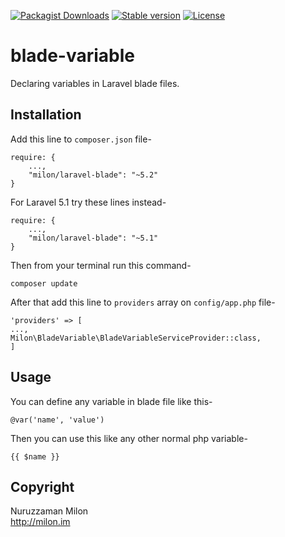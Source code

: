 [![Packagist Downloads](https://img.shields.io/packagist/dt/milon/blade-variable.svg)](https://packagist.org/packages/milon/blade-variable)
[![Stable version](https://img.shields.io/packagist/v/milon/blade-variable.svg)](https://packagist.org/packages/milon/blade-variable)
[![License](https://img.shields.io/packagist/l/milon/blade-variable.svg)](https://packagist.org/packages/milon/blade-variable)

# blade-variable

Declaring variables in Laravel blade files.

## Installation

Add this line to `composer.json` file-

```
require: {
    ...,
    "milon/laravel-blade": "~5.2"
}
```

For Laravel 5.1 try these lines instead-
```
require: {
    ...,
    "milon/laravel-blade": "~5.1"
}
```

Then from your terminal run this command-

```
composer update
```

After that add this line to `providers` array on `config/app.php` file-

```
'providers' => [
...,
Milon\BladeVariable\BladeVariableServiceProvider::class,
]
```

## Usage

You can define any variable in blade file like this-

```
@var('name', 'value')
```

Then you can use this like any other normal php variable-

```
{{ $name }}
```

## Copyright

Nuruzzaman Milon  
http://milon.im
